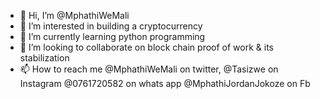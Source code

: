 - 👋 Hi, I’m @MphathiWeMali
- 👀 I’m interested in building a cryptocurrency 
- 🌱 I’m currently learning python programming 
- 💞️ I’m looking to collaborate on block chain proof of work & its stabilization 
- 📫 How to reach me @MphathiWeMali on twitter, @Tasizwe on Instagram @0761720582 on whats app @MphathiJordanJokoze on Fb

<!---
MphathiWeMali/MphathiWeMali is a ✨ special ✨ repository because its `README.md` (this file) appears on your GitHub profile.
You can click the Preview link to take a look at your changes.
--->
